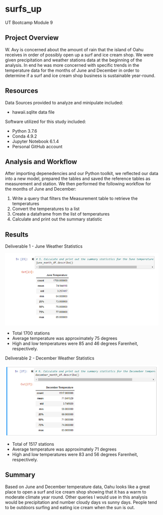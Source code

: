 # surfs_up
UT Bootcamp Module 9 

## Project Overview
W. Avy is concerned about the amount of rain that the island of Oahu receives in order of possibly open up a surf and ice cream shop.  We were given precipitation and weather stations data at the beginning of the analysis.  In end he was more concerned with specific trends in the temperature data for the months of June and December in order to determine if a surf and ice cream shop business is sustainable year-round.


## Resources
Data Sources provided to analyze and minipulate included:
- hawaii.sqlite data file

Software utilized for this study included: 
- Python 3.7.6 
- Conda 4.9.2 
- Jupyter Notebook 6.1.4
- Personal GitHub account

## Analysis and Workflow
After importing depenedencies and our Python toolkit, we reflected our data into a new model, prepared the tables and saved the reference tables as measurement and station.  We then performed the following workflow for the months of June and December:

1. Write a query that filters the Measurement table to retrieve the temperatures
2. Convert the temperatures to a list
3. Create a dataframe from the list of temperatures
4. Calculate and print out the summary statistic

## Results

Deliverable 1 - June Weather Statistics

![alt text](https://github.com/austin020269/surfs_up/blob/main/June_statistics.PNG)

- Total 1700 stations 
- Average temperature was approximately 75 degrees 
- High and low temperatures were 85 and 46 degrees Farenheit, respectively.

Deliverable 2 - December Weather Statistics

![alt text](https://github.com/austin020269/surfs_up/blob/main/December_statistics.PNG)

- Total of 1517 stations 
- Average temperature was approximately 71 degrees 
- High and low temperatures were 83 and 56 degrees Farenheit, respectively.

## Summary
Based on June and December temperature data, Oahu looks like a great place to open a surf and ice cream shop showing that it has a warm to moderate climate year round.  Other queries I would use in this analysis would be precipitation and number cloudy days vs sunny days.  People tend to be outdoors surfing and eating ice cream when the sun is out.
